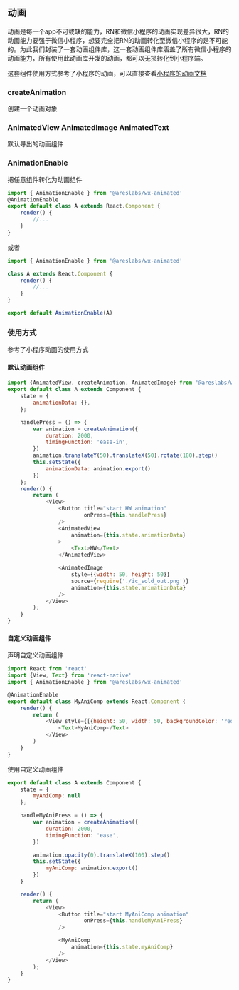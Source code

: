 ## 动画

动画是每一个app不可或缺的能力，RN和微信小程序的动画实现差异很大，RN的动画能力要强于微信小程序，想要完全把RN的动画转化至微信小程序的是不可能的。为此我们封装了一套动画组件库，这一套动画组件库涵盖了所有微信小程序的动画能力，所有使用此动画库开发的动画，都可以无损转化到小程序端。

这套组件使用方式参考了小程序的动画，可以直接查看[小程序的动画文档](https://developers.weixin.qq.com/miniprogram/dev/api/ui/animation/wx.createAnimation.html)

### createAnimation
创建一个动画对象

### AnimatedView AnimatedImage AnimatedText
默认导出的动画组件

### AnimationEnable
把任意组件转化为动画组件
```javascript
import { AnimationEnable } from '@areslabs/wx-animated'
@AnimationEnable
export default class A extends React.Component {
    render() {
        //...
    }
}
```
或者
```javascript
import { AnimationEnable } from '@areslabs/wx-animated'

class A extends React.Component {
    render() {
        //...
    }
}

export default AnimationEnable(A)
```

### 使用方式
参考了小程序动画的使用方式

#### 默认动画组件
```javascript
import {AnimatedView, createAnimation, AnimatedImage} from '@areslabs/wx-animated'
export default class A extends Component {
    state = {
        animationData: {},
    };

    handlePress = () => {
        var animation = createAnimation({
            duration: 2000,
            timingFunction: 'ease-in',
        })
        animation.translateY(50).translateX(50).rotate(180).step()
        this.setState({
            animationData: animation.export()
        })
    };
    render() {
        return (
            <View>
                <Button title="start HW animation"
                        onPress={this.handlePress}
                />
                <AnimatedView
                    animation={this.state.animationData}
                >
                    <Text>HW</Text>
                </AnimatedView>

                <AnimatedImage
                    style={{width: 50, height: 50}}
                    source={require('./ic_sold_out.png')}
                    animation={this.state.animationData}
                />
            </View>
        );
    }
}
```

#### 自定义动画组件
声明自定义动画组件
```javascript
import React from 'react'
import {View, Text} from 'react-native'
import { AnimationEnable } from '@areslabs/wx-animated'

@AnimationEnable
export default class MyAniComp extends React.Component {
    render() {
        return (
            <View style={[{height: 50, width: 50, backgroundColor: 'red'}, this.props.style]}>
                <Text>MyAniComp</Text>
            </View>
        )
    }
}
```

使用自定义动画组件
```javascript
export default class A extends Component {
    state = {
        myAniComp: null
    };

    handleMyAniPress = () => {
        var animation = createAnimation({
            duration: 2000,
            timingFunction: 'ease',
        })

        animation.opacity(0).translateX(100).step()
        this.setState({
            myAniComp: animation.export()
        })
    }

    render() {
        return (
            <View>
                <Button title="start MyAniComp animation"
                        onPress={this.handleMyAniPress}
                />

                <MyAniComp
                    animation={this.state.myAniComp}
                />
            </View>
        );
    }
}
```